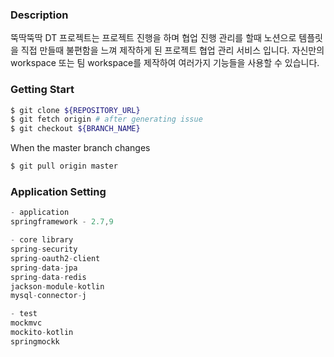 ### Description
뚝딱뚝딱 DT 프로젝트는 프로젝트 진행을 하며 협업 진행 관리를 할때 노션으로 템플릿을 직접 만들때 불편함을 느껴 제작하게 된 프로젝트 협업 관리 
서비스 입니다. 자신만의 workspace 또는 팀 workspace를 제작하여 여러가지 기능들을 사용할 수 있습니다.


### Getting Start
```bash
$ git clone ${REPOSITORY_URL}
$ git fetch origin # after generating issue
$ git checkout ${BRANCH_NAME}
```

When the master branch changes
```bash
$ git pull origin master
```


### Application Setting
```a
- application 
springframework - 2.7,9

- core library
spring-security
spring-oauth2-client
spring-data-jpa
spring-data-redis
jackson-module-kotlin
mysql-connector-j

- test
mockmvc
mockito-kotlin
springmockk
```

